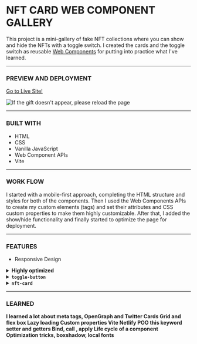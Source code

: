 # NFT CARD WEB COMPONENT GALLERY

This project is a mini-gallery of fake NFT collections where you can show and hide the NFTs with a toggle switch. I created the cards and the toggle switch as reusable [Web Components](https://developer.mozilla.org/en-US/docs/Web/Web_Components) for putting into practice what I've learned.

<hr/>

<h3>PREVIEW AND DEPLOYMENT</h3>

[Go to Live Site!](https://nft-card-web-component.netlify.app/)

![If the gift doesn't appear, please reload the page](https://res.cloudinary.com/docbyxdd1/image/upload/r_12/e_loop/v1671423118/projects/Github/NFT-card-web-component-gallery/nft-card-blur.webp)

<hr/>

<h3>BUILT WITH</h3>

- HTML
- CSS
- Vanilla JavaScript
- Web Component APIs
- Vite

<hr/>

<h3>WORK FLOW</h3>

I started with a mobile-first approach, completing the HTML structure and styles for both of the components. Then I used the Web Components APIs to create my custom elements (tags) and set their attributes and CSS custom properties to make them highly customizable. After that, I added the show/hide functionality and finally started to optimize the page for deployment.

<hr/>

<h3>FEATURES</h3>

- Responsive Design

<details><summary><b>Highly optimized<b></summary>

####

![If the gift doesn't appear, please reload the page](https://res.cloudinary.com/docbyxdd1/image/upload/v1671438099/r_12/e_loop/projects/Github/NFT-card-web-component-gallery/speed-insights_njjm9n.webp)

</details>



<details><summary><code>toggle-button</code></summary>

  #### 

  You could add a new toggle switch by adding the custom tag `<toggle-button>`.

  ```html
  <toggle-button></toggle-button>
  ```

  The default view is this, then you could tweak it with specific CSS custom properties and HTML attributes.

  ![Toogle switch](https://res.cloudinary.com/docbyxdd1/image/upload/r_12/v1671426351/projects/Github/NFT-card-web-component-gallery/default-toggle-button_kqd2vn.webp)
  ![Toggle switch active](https://res.cloudinary.com/docbyxdd1/image/upload/r_12/v1671427372/projects/Github/NFT-card-web-component-gallery/default-active_c9jyk1.webp)

  For having something like this, the code would be

  ![Toogle switch cutomized](https://res.cloudinary.com/docbyxdd1/image/upload/r_12/v1671427118/projects/Github/NFT-card-web-component-gallery/custom-toggle-button_e6vzaz.webp)
  ![Toggle switch cutomized active](https://res.cloudinary.com/docbyxdd1/image/upload/r_12/v1671427118/projects/Github/NFT-card-web-component-gallery/custom-toggle-button-active_baohgl.webp)

  ```html
  <toggle-button class="toggle-btn" left-word="Show" right-word="Hide"></toggle-button>
  ```

  ```css
  .toggle-btn {
  --bar-width: 70px;
  --bar-height: 32px;
  --circle-dimensions: 20px;
  --circle-left-margin-adjustment: 10px;
  --translate-x-adjustment: 32px;
  --bar-bg: #14263d;
  --bar-bg-checked: white;
  --circle-bg: white;
  --circle-bg-checked: black;
  }
  ```

  Also, it has a custom-checked attribute with its respective getter and setter methods. That way, it can actually be useful and used for interactivity.
  Here is what happens in the browser when the toggle switch is clicked "On" and "Off".

  ![If the gift doesn't appear, please reload the page](https://res.cloudinary.com/docbyxdd1/image/upload/r_12/e_loop/v1671432081/projects/Github/NFT-card-web-component-gallery/cheked-gif_uluvdc.webp)
  </details>

<details><summary><code>nft-card</code></summary>
  
  ####
  
  The nft-card component is not as customizable as the toggle switch component, but you can modify its content with the following HTML attributes
  
  ```html
    <nft-card img="" nft-title="" description="" price="" time="" user-name="" user-img=""></nft-card>
  ```
  
  For having something like this, you'll just need the following code
  
  ![Astronaut card](https://res.cloudinary.com/docbyxdd1/image/upload/r_12/v1671433446/projects/Github/NFT-card-web-component-gallery/astronaut-screen_cizcej.webp)
  
  ```html
    <nft-card
      img="/images/astronaut.webp"
      nft-title="Mars Landing"
      description="Travel and discover new worlds. Be the first to leave your mark."
      price="0.498"
      time="34"
      user-name="Daniel Triana"
      user-img="/images/foto-perfil.png"
    ></nft-card>
  ```
  
</details>
  
<hr/>

<h3>LEARNED</h3>

I learned a lot about meta tags, OpenGraph and Twitter Cards
Grid and flex box
Lazy loading
Custom properties
Vite
Netlify
POO
this keyword
setter and getters
Bind, call , apply
Life cycle of a component
Optimization tricks, boxshadow, local fonts
